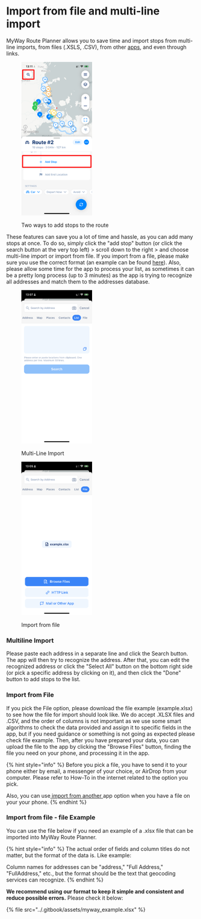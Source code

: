 # Import from file and multi-line import

MyWay Route Planner allows you to save time and import stops from multi-line imports, from files (.XSLS, .CSV), from other [apps](how-to-import-xlsx-files-from-other-apps.md), and even through links.

<figure><img src="../.gitbook/assets/B8239E66-ACD9-4D1E-8F34-FDEF6872F09D (1).png" alt="" width="188"><figcaption><p>Two ways to add stops to the route</p></figcaption></figure>

These features can save you a lot of time and hassle, as you can add many stops at once. To do so, simply click the "add stop" button (or click the search button at the very top left) > scroll down to the right > and choose multi-line import or import from file. If you import from a file, please make sure you use the correct format (an example can be found [here](import-from-file-and-multi-line-import.md#import-from-file-file-example)). Also, please allow some time for the app to process your list, as sometimes it can be a pretty long process (up to 3 minutes) as the app is trying to recognize all addresses and match them to the addresses database.

<div>

<figure><img src="../.gitbook/assets/D789445A-AA47-4B3D-A2A6-63D72584651A (2).PNG" alt="" width="188"><figcaption><p>Multi-Line Import</p></figcaption></figure>

 

<figure><img src="../.gitbook/assets/74FCE7F4-6360-4635-93A7-81CB111F9B0E (2).PNG" alt="" width="188"><figcaption><p>Import from file</p></figcaption></figure>

</div>

### Multiline Import

Please paste each address in a separate line and click the Search button. The app will then try to recognize the address. After that, you can edit the recognized address or click the "Select All" button on the bottom right side (or pick a specific address by clicking on it), and then click the "Done" button to add stops to the list.

### Import from File

If you pick the File option, please download the file example (example.xlsx) to see how the file for import should look like. We do accept .XLSX files and .CSV, and the order of columns is not important as we use some smart algorithms to check the data provided and assign it to specific fields in the app, but if you need guidance or something is not going as expected please check file example. Then, after you have prepared your data, you can upload the file to the app by clicking the "Browse Files" button, finding the file you need on your phone, and processing it in the app.

{% hint style="info" %}
Before you pick a file, you have to send it to your phone either by email, a messenger of your choice, or AirDrop from your computer. Please refer to How-To in the internet related to the option you pick.

Also, you can use[ import from another ](how-to-import-xlsx-files-from-other-apps.md)app option when you have a file on your your phone.
{% endhint %}

### Import from file - file Example

You can use the file below if you need an example of a .xlsx file that can be imported into MyWay Route Planner.

{% hint style="info" %}
The actual order of fields and column titles do not matter, but the format of the data is. Like example:&#x20;

Column names for addresses can be "address," "Full Address," "FullAddress," etc., but the format should be the text that geocoding services can recognize.
{% endhint %}

**We recommend using our format to keep it simple and consistent and reduce possible errors.** Please check it below:

{% file src="../.gitbook/assets/myway_example.xlsx" %}
